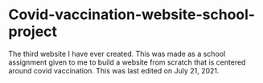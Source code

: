 # Covid-vaccination-website-school-project
The third website I have ever created. This was made as a school assignment given to me to build a website from scratch that is centered around covid vaccination. This was last
edited on July 21, 2021.
